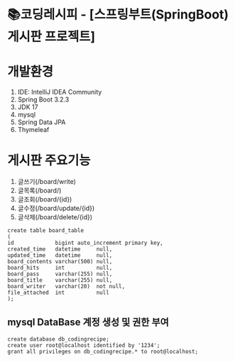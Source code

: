 # 📚코딩레시피 - [스프링부트(SpringBoot) 게시판 프로젝트]

# 개발환경
1. IDE: IntelliJ IDEA Community
2. Spring Boot 3.2.3
3. JDK 17
4. mysql
5. Spring Data JPA
6. Thymeleaf

# 게시판 주요기능 
1. 글쓰기(/board/write)
2. 글목록(/board/)
3. 글조회(/board/{id})
4. 글수정(/board/update/{id})
5. 글삭제(/board/delete/{id})



```
create table board_table
(
id             bigint auto_increment primary key,
created_time   datetime     null,
updated_time   datetime     null,
board_contents varchar(500) null,
board_hits     int          null,
board_pass     varchar(255) null,
board_title    varchar(255) null,
board_writer   varchar(20)  not null,
file_attached  int          null
);
```









## mysql DataBase 계정 생성 및 권한 부여 
```
create database db_codingrecipe;
create user root@localhost identified by '1234';
grant all privileges on db_codingrecipe.* to root@localhost;
```
